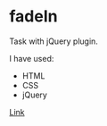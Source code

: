 # fadeIn
Task with jQuery plugin.

I have used: 
- HTML
- CSS
- jQuery

[Link](http://nataliamazurczak.pl/fadeIn/)

